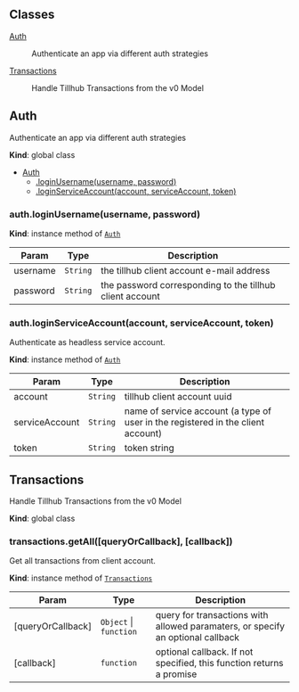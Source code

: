 ## Classes

<dl>
<dt><a href="#Auth">Auth</a></dt>
<dd><p>Authenticate an app via different auth strategies</p>
</dd>
<dt><a href="#Transactions">Transactions</a></dt>
<dd><p>Handle Tillhub Transactions from the v0 Model</p>
</dd>
</dl>

<a name="Auth"></a>

## Auth
Authenticate an app via different auth strategies

**Kind**: global class  

* [Auth](#Auth)
    * [.loginUsername(username, password)](#Auth+loginUsername)
    * [.loginServiceAccount(account, serviceAccount, token)](#Auth+loginServiceAccount)

<a name="Auth+loginUsername"></a>

### auth.loginUsername(username, password)
**Kind**: instance method of [<code>Auth</code>](#Auth)  

| Param | Type | Description |
| --- | --- | --- |
| username | <code>String</code> | the tillhub client account e-mail address |
| password | <code>String</code> | the password corresponding to the tillhub client account |

<a name="Auth+loginServiceAccount"></a>

### auth.loginServiceAccount(account, serviceAccount, token)
Authenticate as headless service account.

**Kind**: instance method of [<code>Auth</code>](#Auth)  

| Param | Type | Description |
| --- | --- | --- |
| account | <code>String</code> | tillhub client account uuid |
| serviceAccount | <code>String</code> | name of service account (a type of user in the registered in the client account) |
| token | <code>String</code> | token string |

<a name="Transactions"></a>

## Transactions
Handle Tillhub Transactions from the v0 Model

**Kind**: global class  
<a name="Transactions+getAll"></a>

### transactions.getAll([queryOrCallback], [callback])
Get all transactions from client account.

**Kind**: instance method of [<code>Transactions</code>](#Transactions)  

| Param | Type | Description |
| --- | --- | --- |
| [queryOrCallback] | <code>Object</code> \| <code>function</code> | query for transactions with allowed paramaters, or specify an optional callback |
| [callback] | <code>function</code> | optional callback. If not specified, this function returns a promise |


